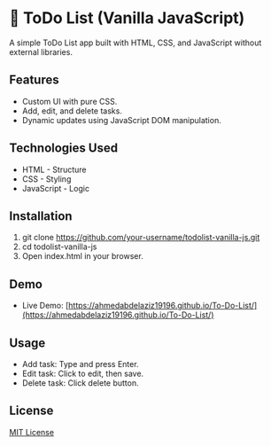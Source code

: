 # 📝 ToDo List (Vanilla JavaScript)

A simple ToDo List app built with HTML, CSS, and JavaScript without external libraries.

## Features
- Custom UI with pure CSS.
- Add, edit, and delete tasks.
- Dynamic updates using JavaScript DOM manipulation.

## Technologies Used
- HTML - Structure
- CSS - Styling
- JavaScript - Logic

## Installation
1. git clone https://github.com/your-username/todolist-vanilla-js.git
2. cd todolist-vanilla-js
3. Open index.html in your browser.

## Demo
- Live Demo: [https://ahmedabdelaziz19196.github.io/To-Do-List/](https://ahmedabdelaziz19196.github.io/To-Do-List/)

## Usage
- Add task: Type and press Enter.
- Edit task: Click to edit, then save.
- Delete task: Click delete button.

## License
[MIT License](LICENSE)
